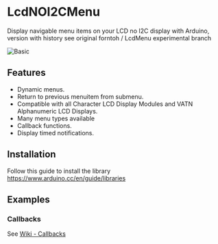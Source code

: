 # LcdNOI2CMenu

Display navigable menu items on your LCD no I2C display with Arduino, version with history
see original forntoh / LcdMenu experimental branch

![Basic](https://i.imgur.com/nViET8b.gif)

## Features

- Dynamic menus.
- Return to previous menuitem from submenu.
- Compatible with all Character LCD Display Modules and VATN Alphanumeric LCD Displays.
- Many menu types available
- Callback functions.
- Display timed notifications.

## Installation

Follow this guide to install the library https://www.arduino.cc/en/guide/libraries

## Examples

### Callbacks

See [Wiki - Callbacks](https://github.com/forntoh/LcdMenu/wiki/Example-03-Callback)



